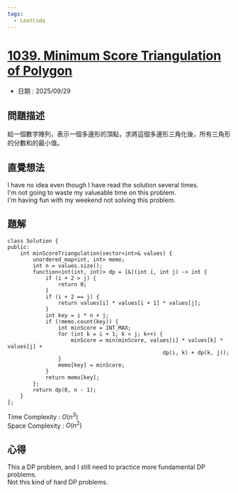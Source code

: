 ```yaml
---
tags:
  - LeetCode
---
```


# [1039. Minimum Score Triangulation of Polygon](https://leetcode.com/problems/minimum-score-triangulation-of-polygon/description/)  

+ 日期 : 2025/09/29  

## 問題描述  

給一個數字陣列，表示一個多邊形的頂點，求將這個多邊形三角化後，所有三角形的分數和的最小值。  

## 直覺想法  

I have no idea even though I have read the solution several times.  
I'm not going to waste my valueable time on this problem.  
I'm having fun with my weekend not solving this problem.  

## 題解  

```cpp=
class Solution {
public:
    int minScoreTriangulation(vector<int>& values) {
        unordered_map<int, int> memo;
        int n = values.size();
        function<int(int, int)> dp = [&](int i, int j) -> int {
            if (i + 2 > j) {
                return 0;
            }
            if (i + 2 == j) {
                return values[i] * values[i + 1] * values[j];
            }
            int key = i * n + j;
            if (!memo.count(key)) {
                int minScore = INT_MAX;
                for (int k = i + 1; k < j; k++) {
                    minScore = min(minScore, values[i] * values[k] * values[j] +
                                                 dp(i, k) + dp(k, j));
                }
                memo[key] = minScore;
            }
            return memo[key];
        };
        return dp(0, n - 1);
    }
};
```

Time Complexity : $O(n^3)$  
Space Complexity : $O(n^2)$  

## 心得  

This a DP problem, and I still need to practice more fundamental DP problems.  
Not this kind of hard DP problems.  
